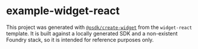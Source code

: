 # example-widget-react

This project was generated with [`@osdk/create-widget`](https://www.npmjs.com/package/@osdk/create-widget) from the `widget-react` template. It is built against a locally generated SDK and a non-existent Foundry stack, so it is intended for reference purposes only.
